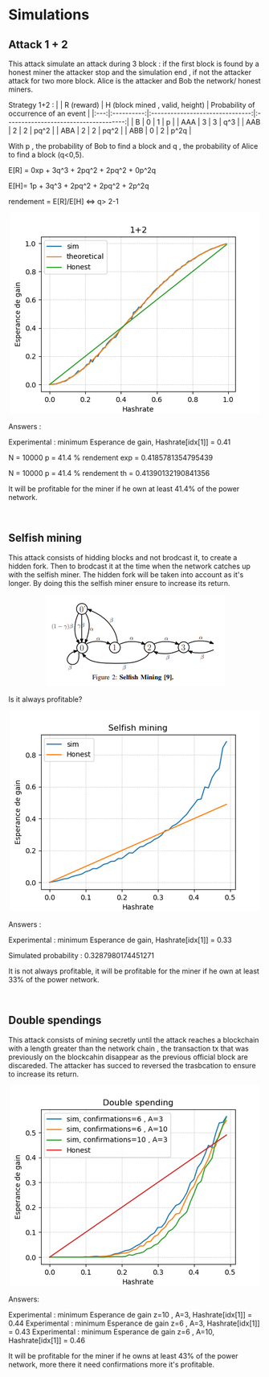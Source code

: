 # Simulations

## Attack 1 + 2

This attack simulate an attack during  3 block : if the first block is found by a honest miner the attacker stop and the simulation end , if not the attacker attack for two more block. Alice is the attacker and Bob the network/ honest miners.

Strategy  1+2 :
|     | R (reward) | H (block mined , valid, height) | Probability of occurrence of an event |
|:---:|:----------:|:-------------------------------:|:-------------------------------------:|
|  B  |      0     |                1                |                   p                   |
| AAA |      3     |                3                |                  q^3                  |
| AAB |      2     |                2                |                  pq^2                 |
| ABA |      2     |                2                |                  pq^2                 |
| ABB |      0     |                2                |                  p^2q                 |

With p , the probability of Bob to find a block and q , the probability of Alice to find a block (q<0,5).

E[R] = 0xp + 3q^3 + 2pq^2 + 2pq^2 + 0p^2q

E[H]= 1p + 3q^3 + 2pq^2 + 2pq^2 + 2p^2q

rendement = E[R]/E[H]  <=> q> 2-1

<p align="center"> <img src="Captures/1+2.png"> </p>

Answers :

Experimental : minimum Esperance de gain, Hashrate[idx[1]] = 0.41

N = 10000 p = 41.4 %  rendement exp = 0.4185781354795439

N = 10000 p = 41.4 %  rendement th = 0.41390132190841356

It will be profitable for the miner if he own at least 41.4% of the power network.

<br>

## Selfish mining

This attack consists of hidding blocks and not brodcast it, to create a hidden fork. Then to brodcast it at the time when the network catches up with the selfish miner. The hidden fork will be taken into account as it's longer. By doing this the selfish miner ensure to increase its return.
<p align="center"> <img src="Captures/selfishschema.png"> </p>

Is it always profitable?

<p align="center"> <img src="Captures/selfishMining.png"> </p>

Answers :

Experimental : minimum Esperance de gain, Hashrate[idx[1]] = 0.33

Simulated probability : 0.3287980174451271

It is not always profitable, it will be profitable for the miner if he own at least 33% of the power network.

<br>

## Double spendings

This attack consists of mining secretly until the attack reaches a blockchain with a length greater than the network chain , the transaction tx that was previously on the blockcahin disappear as the previous official block are discareded. The attacker has succed to reversed the trasbcation to ensure to increase its return.

<p align="center"> <img src="Captures/doubleSpending.png"> </p>
Answers:

Experimental : minimum Esperance de gain  z=10 , A=3, Hashrate[idx[1]] = 0.44
Experimental : minimum Esperance de gain z=6 , A=3, Hashrate[idx[1]] = 0.43
Experimental : minimum Esperance de gain z=6 , A=10, Hashrate[idx[1]] = 0.46

It will be profitable for the miner if he owns at least 43% of the power network, more there it need confirmations more it's profitable.
